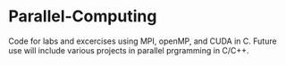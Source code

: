 # Parallel-Computing

Code for labs and excercises using MPI, openMP, and CUDA in C. 
Future use will include various projects in parallel prgramming in C/C++.
